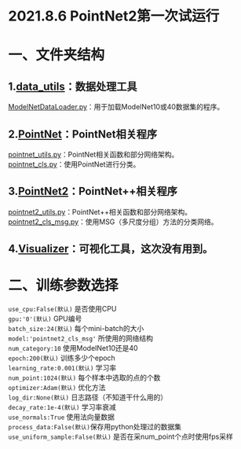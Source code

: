 # 2021.8.6 PointNet2第一次试运行

# 一、文件夹结构
## 1.[data_utils](./data_utils)：数据处理工具  
[ModelNetDataLoader.py](./data_utils/ModelNetDataLoader.py)：用于加载ModelNet10或40数据集的程序。
## 2.[PointNet](./PointNet)：PointNet相关程序  
[pointnet_utils.py](./PointNet/pointnet_utils.py)：PointNet相关函数和部分网络架构。  
[pointnet_cls.py](./PointNet/pointnet_cls.py)：使用PointNet进行分类。  
## 3.[PointNet2](./PointNet2)：PointNet++相关程序  
[pointnet2_utils.py](./PointNet2/pointnet2_utils.py)：PointNet++相关函数和部分网络架构。 
[pointnet2_cls_msg.py](./PointNet2/pointnet2_cls_msg.py)：使用MSG（多尺度分组）方法的分类网络。
## 4.[Visualizer](./Visualizer)：可视化工具，这次没有用到。  

# 二、训练参数选择
```use_cpu:False(默认)``` 是否使用CPU  
```gpu:'0'(默认)``` GPU编号  
```batch_size:24(默认)``` 每个mini-batch的大小  
```model:'pointnet2_cls_msg'``` 所使用的网络结构  
```num_category:10``` 使用ModelNet10还是40  
```epoch:200(默认)``` 训练多少个epoch  
```learning_rate:0.001(默认)``` 学习率  
```num_point:1024(默认)``` 每个样本中选取的点的个数  
```optimizer:Adam(默认)``` 优化方法  
```log_dir:None(默认)``` 日志路径（不知道干什么用的）  
```decay_rate:1e-4(默认)``` 学习率衰减  
```use_normals:True``` 使用法向量数据  
```process_data:False(默认)```保存用python处理过的数据集  
```use_uniform_sample:False(默认)``` 是否在采num_point个点时使用fps采样  

